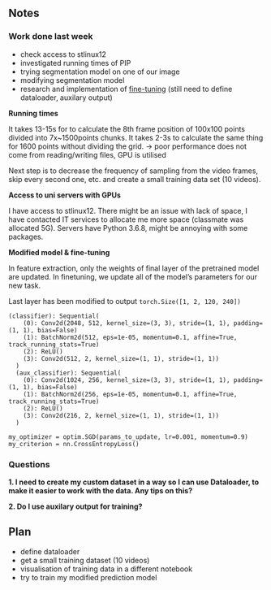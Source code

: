 ## Notes ##
### Work done last week
* check access to stlinux12
* investigated running times of PIP
* trying segmentation model on one of our image
* modifying segmentation model
* research and implementation of [fine-tuning](https://pytorch.org/tutorials/beginner/finetuning_torchvision_models_tutorial.html) (still need to define dataloader, auxilary output)

__Running times__

It takes 13-15s for to calculate the 8th frame position of 100x100 points divided into 7x~1500points chunks.
It takes 2-3s to calculate the same thing for 1600 points without dividing the grid.
-> poor performance does not come from reading/writing files, GPU is utilised

Next step is to decrease the frequency of sampling from the video frames, skip every second one, etc. and create a small training data set (10 videos).



__Access to uni servers with GPUs__

I have access to stlinux12.
There might be an issue with lack of space, I have contacted IT services to allocate me more space (classmate was allocated 5G).
Servers have Python 3.6.8, might be annoying with some packages.



__Modified model & fine-tuning__

In feature extraction, only the weights of final layer of the pretrained model are updated.
In finetuning, we update all of the model’s parameters for our new task.

Last layer has been modified to output `torch.Size([1, 2, 120, 240])`

```
(classifier): Sequential(
    (0): Conv2d(2048, 512, kernel_size=(3, 3), stride=(1, 1), padding=(1, 1), bias=False)
    (1): BatchNorm2d(512, eps=1e-05, momentum=0.1, affine=True, track_running_stats=True)
    (2): ReLU()
    (3): Conv2d(512, 2, kernel_size=(1, 1), stride=(1, 1))
  )
  (aux_classifier): Sequential(
    (0): Conv2d(1024, 256, kernel_size=(3, 3), stride=(1, 1), padding=(1, 1), bias=False)
    (1): BatchNorm2d(256, eps=1e-05, momentum=0.1, affine=True, track_running_stats=True)
    (2): ReLU()
    (3): Conv2d(216, 2, kernel_size=(1, 1), stride=(1, 1))
  )
  
my_optimizer = optim.SGD(params_to_update, lr=0.001, momentum=0.9)
my_criterion = nn.CrossEntropyLoss()
```

### Questions
__1. I need to create my custom dataset in a way so I can use Dataloader, to make it easier to work with the data. Any tips on this?__

__2. Do I use auxilary output for training?__




## Plan ##
* define dataloader
* get a small training dataset (10 videos)
* visualisation of training data in a different notebook
* try to train my modified prediction model

